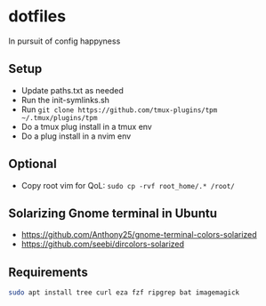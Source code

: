 dotfiles
========

In pursuit of config happyness


## Setup

- Update paths.txt as needed
- Run the init-symlinks.sh
- Run `git clone https://github.com/tmux-plugins/tpm ~/.tmux/plugins/tpm`
- Do a tmux plug install in a tmux env
- Do a plug install in a nvim env

## Optional

- Copy root vim for QoL: `sudo cp -rvf root_home/.* /root/`


## Solarizing Gnome terminal in Ubuntu
- https://github.com/Anthony25/gnome-terminal-colors-solarized
- https://github.com/seebi/dircolors-solarized


## Requirements

```bash
sudo apt install tree curl eza fzf ripgrep bat imagemagick
```
